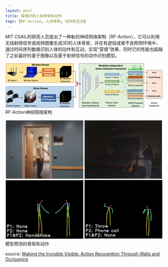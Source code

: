 ```yaml
---
layout: post
title: 穿墙识别人体骨架和动作
tags: [RF-Action, 人体骨架, 动作和互动]
---
```


MIT CSAIL的研究人员提出了一种新的神经网络架构（RF-Action），它可以利用无线射频信号或视频图像生成3D的人体骨架，并在有遮挡或者不良照明环境中，通过时间序列数据识别人体的动作和互动，实现“穿墙”效果，同时它的性能也超越了之前最好的基于图像以及基于射频信号的动作识别模型。

![](/img/making-the-invisible-visible-action-recognition-through-walls-and-occlusions-1.png) 
RF-Action神经网络架构

![](/img/making-the-invisible-visible-action-recognition-through-walls-and-occlusions-2.png) 
模型预测的骨架和动作

source: [Making the Invisible Visible: Action Recognition Through Walls and Occlusions](https://arxiv.org/abs/1909.09300)
